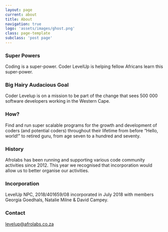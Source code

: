 ```yaml
---
layout: page
current: about
title: About
navigation: true
logo: 'assets/images/ghost.png'
class: page-template
subclass: 'post page'
---
```


### Super Powers
Coding is a super-power. Coder LevelUp is helping fellow Africans learn this super-power.

### Big Hairy Audacious Goal
Coder Levelup is on a mission to be part of the change that sees 500 000 software developers
working in the Western Cape.

### How?
Find and run super scalable programs for the growth and development of coders (and potential
coders) throughout their lifetime from before “Hello, world!” to retired guru, from age seven to
a hundred and seventy.

### History
Afrolabs has been running and supporting various code community activities since 2012.
This year we recognised that incorporation would allow us to better organise our activities.

### Incorporation
LevelUp NPC, 2018/401659/08 incorporated in July 2018 with members Georgia Goedhals,
Natalie Milne & David Campey.

### Contact
levelup@afrolabs.co.za